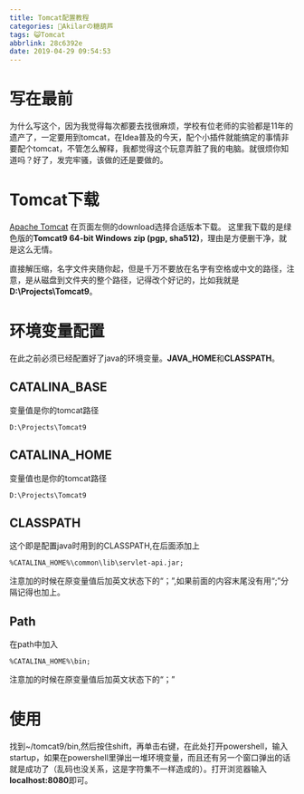 ```yaml
---
title: Tomcat配置教程
categories: 🍡Akilarの糖葫芦
tags: 😺Tomcat
abbrlink: 28c6392e
date: 2019-04-29 09:54:53
---
```

# 写在最前

为什么写这个，因为我觉得每次都要去找很麻烦，学校有位老师的实验都是11年的遗产了，一定要用到tomcat，在Idea普及的今天，配个小插件就能搞定的事情非要配个tomcat，不管怎么解释，我都觉得这个玩意弄脏了我的电脑。就很烦你知道吗？好了，发完牢骚，该做的还是要做的。

# Tomcat下载

[Apache Tomcat](http://tomcat.apache.org/)
在页面左侧的download选择合适版本下载。
这里我下载的是绿色版的**Tomcat9 64-bit Windows zip (pgp, sha512)**，理由是方便删干净，就是这么无情。

直接解压缩，名字文件夹随你起，但是千万不要放在名字有空格或中文的路径，注意，是从磁盘到文件夹的整个路径，记得改个好记的，比如我就是**D:\Projects\Tomcat9**。

# 环境变量配置
在此之前必须已经配置好了java的环境变量。**JAVA_HOME**和**CLASSPATH**。
## CATALINA_BASE
变量值是你的tomcat路径
```
D:\Projects\Tomcat9
```

## CATALINA_HOME
变量值也是你的tomcat路径
```
D:\Projects\Tomcat9
```

## CLASSPATH
这个即是配置java时用到的CLASSPATH,在后面添加上
```
%CATALINA_HOME%\common\lib\servlet-api.jar;
```
注意加的时候在原变量值后加英文状态下的“；”,如果前面的内容末尾没有用“;”分隔记得也加上。

## Path
在path中加入
```
%CATALINA_HOME%\bin;
```
注意加的时候在原变量值后加英文状态下的“；”

# 使用

找到~/tomcat9/bin,然后按住shift，再单击右键，在此处打开powershell，输入startup，如果在powershell里弹出一堆环境变量，而且还有另一个窗口弹出的话就是成功了（乱码也没关系，这是字符集不一样造成的）。打开浏览器输入**localhost:8080**即可。
